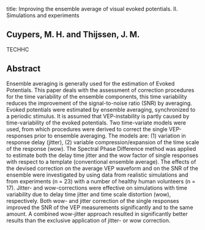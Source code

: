 title: Improving the ensemble average of visual evoked potentials. II. Simulations and experiments

## Cuypers, M. H. and Thijssen, J. M.
TECHHC


## Abstract
Ensemble averaging is generally used for the estimation of Evoked Potentials. This paper deals with the assessment of correction procedures for the time variability of the ensemble components, this time variability reduces the improvement of the signal-to-noise ratio (SNR) by averaging. Evoked potentials were estimated by ensemble averaging, synchronized to a periodic stimulus. It is assumed that VEP-instability is partly caused by time-variability of the evoked potentials. Two time-variate models were used, from which procedures were derived to correct the single VEP-responses prior to ensemble averaging. The models are: (1) variation in response delay (jitter), (2) variable compression/expansion of the time scale of the response (wow). The Spectral Phase Difference method was applied to estimate both the delay time jitter and the wow factor of single responses with respect to a template (conventional ensemble average). The effects of the devised correction on the average VEP waveform and on the SNR of the ensemble were investigated by using data from realistic simulations and from experiments (n = 23) with a number of healthy human volunteers (n = 17). Jitter- and wow-corrections were effective on simulations with time variability due to delay time jitter and time scale distortion (wow), respectively. Both wow- and jitter correction of the single responses improved the SNR of the VEP measurements significantly and to the same amount. A combined wow-jitter approach resulted in significantly better results than the exclusive application of jitter- or wow correction.

